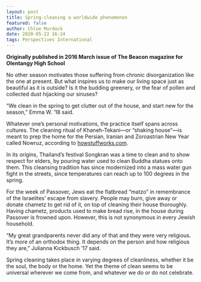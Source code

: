 ```yaml
---
layout: post
title: Spring-cleaning a worldwide phenomenon
featured: false
author: Chloe Murdock
date: 2020-05-22 16:24
tags: Perspectives International
---
```


**Originally published in 2016 March issue of The Beacon magazine for Olentangy High School**

No other season motivates those suffering from chronic disorganization like the one at present. But what inspires us to make our living space just as beautiful as it is outside? Is it the budding greenery, or the fear of pollen and collected dust hijacking our sinuses?

“We clean in the spring to get clutter out of the house, and start new for the season,” Emma W. ‘18 said.

Whatever one’s personal motivations, the practice itself spans across cultures. The cleaning ritual of Khaneh-Tekani—or “shaking house”—is meant to prep the home for the Persian, Iranian and Zoroastrian New Year called Nowruz, according to [howstuffworks.com](howstuffworks.com).

In its origins, Thailand’s festival Songkran was a time to clean and to show respect for elders, by pouring water used to clean Buddha statues onto them. This cleansing tradition has since modernized into a mass water gun fight in the streets, since temperatures can reach up to 100 degrees in the spring.

For the week of Passover, Jews eat the flatbread “matzo” in remembrance of the Israelites’ escape from slavery. People may burn, give away or donate chametz to get rid of it, on top of cleaning their house thoroughly. Having chametz, products used to make bread rise, in the house during Passover is frowned upon. However, this is not synonymous in every Jewish household.

“My great grandparents never did any of that and they were very religious. It’s more of an orthodox thing. It depends on the person and how religious they are,” Julianna Kickbusch ‘17 said.

Spring cleaning takes place in varying degrees of cleanliness, whether it be the soul, the body or the home. Yet the theme of clean seems to be universal wherever we come from, and whatever we do or do not celebrate.
